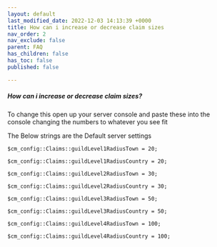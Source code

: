 ```yaml
---
layout: default
last_modified_date: 2022-12-03 14:13:39 +0000
title: How can i increase or decrease claim sizes
nav_order: 2
nav_exclude: false
parent: FAQ
has_children: false
has_toc: false
published: false

---
```

##### How can i increase or decrease claim sizes?

To change this open up your server console and paste these into the console changing the numbers to whatever you see fit

The Below strings are the Default server settings

    $cm_config::Claims::guildLevel1RadiusTown = 20;
    
    $cm_config::Claims::guildLevel1RadiusCountry = 20;
    
    $cm_config::Claims::guildLevel2RadiusTown = 30;
    
    $cm_config::Claims::guildLevel2RadiusCountry = 30;
    
    $cm_config::Claims::guildLevel3RadiusTown = 50;
    
    $cm_config::Claims::guildLevel3RadiusCountry = 50;
    
    $cm_config::Claims::guildLevel4RadiusTown = 100;
    
    $cm_config::Claims::guildLevel4RadiusCountry = 100;
    